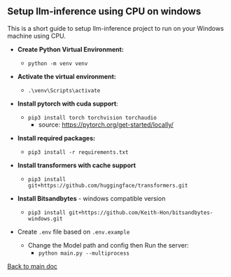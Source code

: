 ## Setup llm-inference using CPU on windows
This is a short guide to setup llm-inference project to run on your Windows machine using CPU.

- **Create Python Virtual Environment:**
  - `python -m venv venv`


- **Activate the virtual environment:** 
  - `.\venv\Scripts\activate`


- **Install pytorch with cuda support**: 
  - `pip3 install torch torchvision torchaudio`
    - source: https://pytorch.org/get-started/locally/ 
   

- **Install required packages:** 
  - `pip3 install -r requirements.txt`


- **Install transformers with cache support** 
  - `pip3 install git+https://github.com/huggingface/transformers.git`


- **Install Bitsandbytes** - windows compatible version 
  - `pip3 install git+https://github.com/Keith-Hon/bitsandbytes-windows.git`


- Create `.env` file based on `.env.example`
  - Change the Model path and config then Run the server:
    - `python main.py --multiprocess`

[Back to main doc](../README.md)
